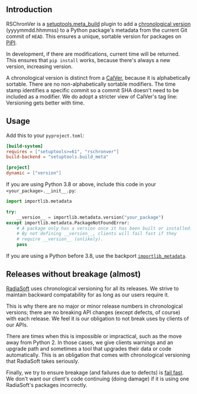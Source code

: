 ## Introduction

RSChronVer is a
[setuptools.meta_build](https://setuptools.pypa.io/en/latest/build_meta.html)
plugin to add a
[chronological version](https://www.robnagler.com/2015/04/11/Major-Release-Syndrome.html)
(yyyymmdd.hhmmss)
to a Python package's metadata from the current Git commit of `HEAD`.
This ensures a unique, sortable version for packages on [PiPI](https://pypi.org).

In development, if there are modifications, current time will be
returned. This ensures that `pip install` works, because there's
always a new version, increasing version.

A chronological version is distinct from a
[CalVer](https://calver.org), because it is alphabetically sortable.
There are no non-alphabetically sortable modifiers. The time stamp
identifies a specific commit so a commit SHA doesn't need to be
included as a modifier. We do adopt a stricter view of CalVer's tag
line: Versioning gets better with time.

## Usage

Add this to your `pyproject.toml`:

```toml
[build-system]
requires = ["setuptools>=61", "rschronver"]
build-backend = "setuptools.build_meta"

[project]
dynamic = ["version"]
```

If you are using Python 3.8 or above, include this code in your
``<your_package>.__init__.py``:

```py
import importlib.metadata

try:
    __version__ = importlib.metadata.version("your_package")
except importlib.metadata.PackageNotFoundError:
    # A package only has a version once it has been built or installed.
    # By not defining __version__, clients will fail fast if they
    # require __version__ (unlikely).
    pass
```

If you are using a Python before 3.8, use the backport
[`importlib_metadata`](https://importlib-metadata.readthedocs.io).

## Releases without breakage (almost)

[RadiaSoft](https://radiasoft.net) uses chronological versioning for
all its releases. We strive to maintain backward compatability for as
long as our users require it.

This is why there are no major or minor release numbers in
chronological versions; there are no breaking API changes (except
defects, of course) with each release. We feel it is our obligation to
not break uses by clients of our APIs.

There are times when this is impossible or impractical, such as the
move away from Python 2. In those cases, we give clients warnings and
an upgrade path and sometimes a tool that upgrades their data or code
automatically. This is an obligation that comes with chronological
versioning that RadiaSoft takes seriously.

Finally, we try to ensure breakage (and failures due to defects) is
[fail fast](https://en.wikipedia.org/wiki/Fail-fast_system). We don't
want our client's code continuing (doing damage) if it is using one
RadiaSoft's packages incorrectly.
